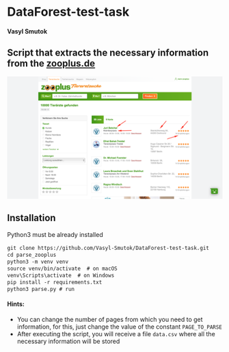 # DataForest-test-task
#### Vasyl Smutok

## Script that extracts the necessary information from the [zooplus.de](https://www.zooplus.de/tierarzt/results?animal_99=true)

![data_to_past](zooplus.png)

## Installation

Python3 must be already installed

```shell
git clone https://github.com/Vasyl-Smutok/DataForest-test-task.git
cd parse_zooplus
python3 -m venv venv
source venv/bin/activate  # on macOS
venv\Scripts\activate  # on Windows 
pip install -r requirements.txt  
python3 parse.py # run 
```

#### Hints:
* You can change the number of pages from which you need to get information, for this, just change the value of the constant ```PAGE_TO_PARSE```
* After executing the script, you will receive a file ```data.csv``` where all the necessary information will be stored